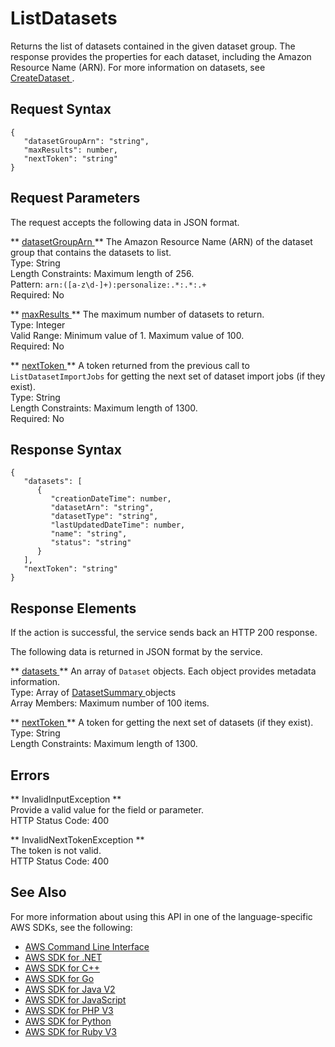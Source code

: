 # ListDatasets<a name="API_ListDatasets"></a>

Returns the list of datasets contained in the given dataset group\. The response provides the properties for each dataset, including the Amazon Resource Name \(ARN\)\. For more information on datasets, see [ CreateDataset ](API_CreateDataset.md)\.

## Request Syntax<a name="API_ListDatasets_RequestSyntax"></a>

```
{
   "datasetGroupArn": "string",
   "maxResults": number,
   "nextToken": "string"
}
```

## Request Parameters<a name="API_ListDatasets_RequestParameters"></a>

The request accepts the following data in JSON format\.

 ** [ datasetGroupArn ](#API_ListDatasets_RequestSyntax) **   <a name="personalize-ListDatasets-request-datasetGroupArn"></a>
The Amazon Resource Name \(ARN\) of the dataset group that contains the datasets to list\.  
Type: String  
Length Constraints: Maximum length of 256\.  
Pattern: `arn:([a-z\d-]+):personalize:.*:.*:.+`   
Required: No

 ** [ maxResults ](#API_ListDatasets_RequestSyntax) **   <a name="personalize-ListDatasets-request-maxResults"></a>
The maximum number of datasets to return\.  
Type: Integer  
Valid Range: Minimum value of 1\. Maximum value of 100\.  
Required: No

 ** [ nextToken ](#API_ListDatasets_RequestSyntax) **   <a name="personalize-ListDatasets-request-nextToken"></a>
A token returned from the previous call to `ListDatasetImportJobs` for getting the next set of dataset import jobs \(if they exist\)\.  
Type: String  
Length Constraints: Maximum length of 1300\.  
Required: No

## Response Syntax<a name="API_ListDatasets_ResponseSyntax"></a>

```
{
   "datasets": [ 
      { 
         "creationDateTime": number,
         "datasetArn": "string",
         "datasetType": "string",
         "lastUpdatedDateTime": number,
         "name": "string",
         "status": "string"
      }
   ],
   "nextToken": "string"
}
```

## Response Elements<a name="API_ListDatasets_ResponseElements"></a>

If the action is successful, the service sends back an HTTP 200 response\.

The following data is returned in JSON format by the service\.

 ** [ datasets ](#API_ListDatasets_ResponseSyntax) **   <a name="personalize-ListDatasets-response-datasets"></a>
An array of `Dataset` objects\. Each object provides metadata information\.  
Type: Array of [ DatasetSummary ](API_DatasetSummary.md) objects  
Array Members: Maximum number of 100 items\.

 ** [ nextToken ](#API_ListDatasets_ResponseSyntax) **   <a name="personalize-ListDatasets-response-nextToken"></a>
A token for getting the next set of datasets \(if they exist\)\.  
Type: String  
Length Constraints: Maximum length of 1300\.

## Errors<a name="API_ListDatasets_Errors"></a>

 ** InvalidInputException **   
Provide a valid value for the field or parameter\.  
HTTP Status Code: 400

 ** InvalidNextTokenException **   
The token is not valid\.  
HTTP Status Code: 400

## See Also<a name="API_ListDatasets_SeeAlso"></a>

For more information about using this API in one of the language\-specific AWS SDKs, see the following:
+  [ AWS Command Line Interface](https://docs.aws.amazon.com/goto/aws-cli/personalize-2018-05-22/ListDatasets) 
+  [ AWS SDK for \.NET](https://docs.aws.amazon.com/goto/DotNetSDKV3/personalize-2018-05-22/ListDatasets) 
+  [ AWS SDK for C\+\+](https://docs.aws.amazon.com/goto/SdkForCpp/personalize-2018-05-22/ListDatasets) 
+  [ AWS SDK for Go](https://docs.aws.amazon.com/goto/SdkForGoV1/personalize-2018-05-22/ListDatasets) 
+  [ AWS SDK for Java V2](https://docs.aws.amazon.com/goto/SdkForJavaV2/personalize-2018-05-22/ListDatasets) 
+  [ AWS SDK for JavaScript](https://docs.aws.amazon.com/goto/AWSJavaScriptSDK/personalize-2018-05-22/ListDatasets) 
+  [ AWS SDK for PHP V3](https://docs.aws.amazon.com/goto/SdkForPHPV3/personalize-2018-05-22/ListDatasets) 
+  [ AWS SDK for Python](https://docs.aws.amazon.com/goto/boto3/personalize-2018-05-22/ListDatasets) 
+  [ AWS SDK for Ruby V3](https://docs.aws.amazon.com/goto/SdkForRubyV3/personalize-2018-05-22/ListDatasets) 